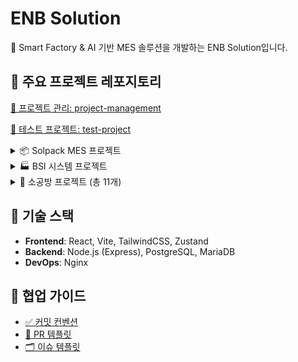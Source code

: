 # ENB Solution

🚀 Smart Factory & AI 기반 MES 솔루션을 개발하는 ENB Solution입니다.  

## 🔗 주요 프로젝트 레포지토리

<p><a href="https://github.com/enb-solution/project-management">📘 프로젝트 관리: project-management</a></p>
<p><a href="https://github.com/enb-solution/test-project">🧪 테스트 프로젝트: test-project</a></p>

<details>
<summary>📦 Solpack MES 프로젝트</summary>

<ul>
  <li><a href="https://github.com/enb-solution/solpack-overview">📘 개요</a></li>
  <li><a href="https://github.com/enb-solution/solpack-frontend">🌐 Frontend</a></li>
  <li><a href="https://github.com/enb-solution/solpack-backend">🛠️ Backend</a></li>
</ul>
</details>

<details>
<summary>🏭 BSI 시스템 프로젝트</summary>

<ul>
  <li><a href="https://github.com/enb-solution/bsi-overview">📘 개요</a></li>
</ul>
</details>

<details>
<summary>🧪 소공방 프로젝트 (총 11개)</summary>

<ul>
  <li><a href="https://github.com/enb-solution/project-001">🔹 프로젝트 01</a></li>
  <li><a href="https://github.com/enb-solution/project-002">🔹 프로젝트 02</a></li>
  <li><a href="https://github.com/enb-solution/project-003">🔹 프로젝트 03</a></li>
  <li><a href="https://github.com/enb-solution/project-004">🔹 프로젝트 04</a></li>
  <li><a href="https://github.com/enb-solution/project-005">🔹 프로젝트 05</a></li>
  <li><a href="https://github.com/enb-solution/project-006">🔹 프로젝트 06</a></li>
  <li><a href="https://github.com/enb-solution/project-007">🔹 프로젝트 07</a></li>
  <li><a href="https://github.com/enb-solution/project-008">🔹 프로젝트 08</a></li>
  <li><a href="https://github.com/enb-solution/project-009">🔹 프로젝트 09</a></li>
  <li><a href="https://github.com/enb-solution/project-010">🔹 프로젝트 10</a></li>
  <li><a href="https://github.com/enb-solution/project-011">🔹 프로젝트 11</a></li>
</ul>
</details>

## 🧰 기술 스택

- **Frontend**: React, Vite, TailwindCSS, Zustand
- **Backend**: Node.js (Express), PostgreSQL, MariaDB
- **DevOps**: Nginx

## 🧭 협업 가이드

- [✅ 커밋 컨벤션](https://github.com/enb-solution/project-management/blob/main/docs/commit-style.md)
- [📄 PR 템플릿](https://github.com/enb-solution/project-management/blob/main/.github/pull_request_template.md)
- [🗂 이슈 템플릿](https://github.com/enb-solution/project-management/blob/main/.github/ISSUE_TEMPLATE.md)
